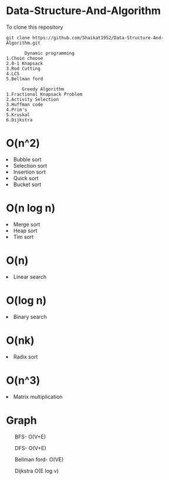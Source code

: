 # Data-Structure-And-Algorithm

To clone this repository
```
git clone https://github.com/Shaikat1952/Data-Structure-And-Algorithm.git
```


```
       Dynamic programming
1.Choin choose
2.0-1 Knapsack
3.Rod Cutting
4.LCS
5.Bellman ford

      Greedy Algorithm
1.Fractional Knapsack Problem
2.Activity Selection
3.Huffman code
4.Prim's
5.Kruskal
6.Dijkstra
```
<h1>O(n^2)</h1>
<li>Bubble sort<//li>
<li>Selection sort<//li>
<li>Insertion sort<//li>
<li>Quick sort<//li>
<li>Bucket sort<//li>


<h1>O(n log n)</h1>
<li>Merge sort<//li>
<li>Heap sort<//li>
<li>Tim sort<//li>


<h1>O(n)</h1>
<li>Linear search<//li>



<h1>O(log n)</h1>
<li>Binary search<//li>


<h1>O(nk)</h1>
<li>Radix sort<//li>


<h1>O(n^3)</h1>
<li>Matrix multiplication<//li>

<h1>Graph</h1>
<ol>BFS- O(V+E)</ol>
<ol>DFS- O(V+E)</ol>
<ol>Bellman ford- O(VE)</ol>
<ol>Dijkstra O(E log v)</ol>

